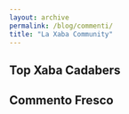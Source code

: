 ```yaml
---
layout: archive
permalink: /blog/commenti/
title: "La Xaba Community"
---
```

<div id="topcommenters" class="dsq-widget">
<h2 class="dsq-widget-title">Top Xaba Cadabers</h2>
<script type="text/javascript" src="http://xabacadabra.disqus.com/top_commenters_widget.js?num_items=5&hide_mods=1&hide_avatars=0&avatar_size=128"></script></div>

<div id="recentcomments" class="dsq-widget">
<h2 class="dsq-widget-title">Commento Fresco</h2>
<script type="text/javascript" src="http://xabacadabra.disqus.com/recent_comments_widget.js?num_items=1&hide_avatars=0&avatar_size=32&excerpt_length=100"></script></div>
